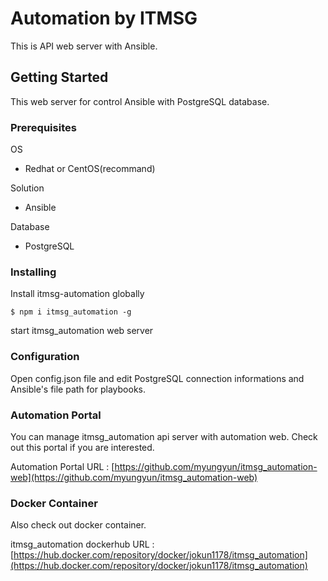 # Automation by ITMSG

This is API web server with Ansible.

## Getting Started

This web server for control Ansible with PostgreSQL database.

### Prerequisites

OS
* Redhat or CentOS(recommand)

Solution
* Ansible

Database
* PostgreSQL

### Installing

Install itmsg-automation globally

```
$ npm i itmsg_automation -g
```

start itmsg_automation web server


### Configuration

Open config.json file and edit PostgreSQL connection informations and Ansible's
file path for playbooks.

### Automation Portal

You can manage itmsg_automation api server with automation web. Check out this portal if you are interested.

Automation Portal URL : [https://github.com/myungyun/itmsg_automation-web](https://github.com/myungyun/itmsg_automation-web)

### Docker Container

Also check out docker container.

itmsg_automation dockerhub URL : [https://hub.docker.com/repository/docker/jokun1178/itmsg_automation](https://hub.docker.com/repository/docker/jokun1178/itmsg_automation)